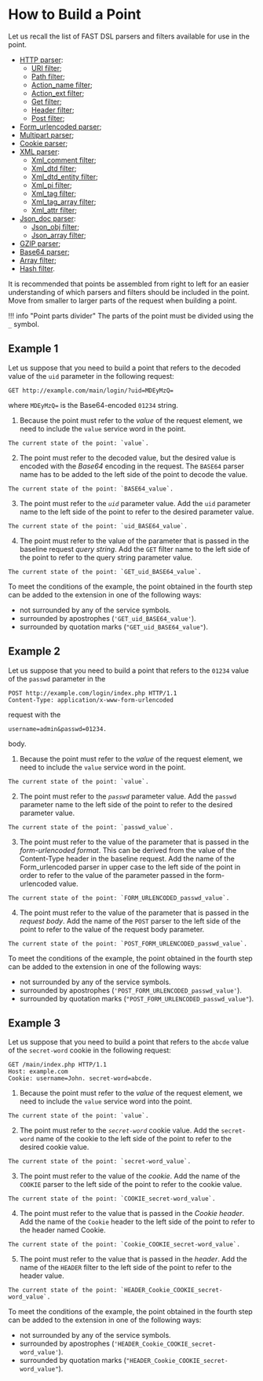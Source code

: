 [link-http]:                    parsers/http.md
[link-uri]:                     parsers/http.md#uri-filter
[link-path]:                    parsers/http.md#path-filter
[link-actionname]:              parsers/http.md#actionname-filter
[link-actionext]:               parsers/http.md#actionext-filter
[link-get]:                     parsers/http.md#get-filter
[link-header]:                  parsers/http.md#header-filter
[link-post]:                    parsers/http.md#post-filter
[link-formurlencoded]:          parsers/form-urlencoded.md
[link-multipart]:               parsers/multipart.md
[link-cookie]:                  parsers/cookie.md
[link-xml]:                     parsers/xml.md
[link-xmlcomment]:              parsers/xml.md#xmlcomment-filter
[link-xmldtd]:                  parsers/xml.md#xmldtd-filter
[link-xmldtdentity]:            parsers/xml.md#xmldtdentity-filter
[link-xmlpi]:                   parsers/xml.md#xmlpi-filter
[link-xmltag]:                  parsers/xml.md#xmltag-filter
[link-xmltagarray]:             parsers/xml.md#xmltagarray-filter
[link-xmlattr]:                 parsers/xml.md#xmlattr-filter
[link-jsondoc]:                 parsers/json.md
[link-jsonobj]:                 parsers/json.md#jsonobj-filter
[link-jsonarray]:               parsers/json.md#jsonarray-filter
[link-array]:                   parsers/array.md
[link-hash]:                    parsers/hash.md
[link-gzip]:                    parsers/gzip.md
[link-base64]:                  parsers/base64.md

# How to Build a Point
Let us recall the list of FAST DSL parsers and filters available for use in the point.
*   [HTTP parser][link-http]:
    *   [URI filter][link-uri];
    *   [Path filter][link-path];
    *   [Action_name filter][link-actionname];
    *   [Action_ext filter][link-actionext];
    *   [Get filter][link-get];
    *   [Header filter][link-header];
    *   [Post filter][link-post];
*   [Form_urlencoded parser][link-formurlencoded];
*   [Multipart parser][link-multipart];
*   [Cookie parser][link-cookie];
*   [XML parser][link-xml]:
    *   [Xml_comment filter][link-xmlcomment];
    *   [Xml_dtd filter][link-xmldtd];
    *   [Xml_dtd_entity filter][link-xmldtdentity];
    *   [Xml_pi filter][link-xmlpi];
    *   [Xml_tag filter][link-xmltag];
    *   [Xml_tag_array filter][link-xmltagarray];
    *   [Xml_attr filter][link-xmlattr];
*   [Json_doc parser][link-jsondoc]:
    *   [Json_obj filter][link-jsonobj];
    *   [Json_array filter][link-jsonarray];
*   [GZIP parser][link-gzip];
*   [Base64 parser][link-base64];
*   [Array filter][link-array];
*   [Hash filter][link-hash].

It is recommended that points be assembled from right to left for an easier understanding of which parsers and filters should be included in the point. Move from smaller to larger parts of the request when building a point.

!!! info "Point parts divider"
    The parts of the point must be divided using the `_` symbol.

## Example 1 

Let us suppose that you need to build a point that refers to the decoded value of the `uid` parameter in the following request:

```
GET http://example.com/main/login/?uid=MDEyMzQ=
```

where `MDEyMzQ=` is the Base64-encoded `01234` string.

1.   Because the point must refer to the *value* of the request element, we need to include the `value` service word in the point.

    The current state of the point: `value`.

2.   The point must refer to the decoded value, but the desired value is encoded with the *Base64* encoding in the request. The `BASE64` parser name has to be added to the left side of the point to decode the value.
       
    The current state of the point: `BASE64_value`.

3.   The point must refer to the *`uid`* parameter value. Add the `uid` parameter name to the left side of the point to refer to the desired parameter value. 
    
    The current state of the point: `uid_BASE64_value`.

4.   The point must refer to the value of the parameter that is passed in the baseline request *query string*. Add the `GET` filter name to the left side of the point to refer to the query string parameter value. 
    
    The current state of the point: `GET_uid_BASE64_value`.



To meet the conditions of the example, the point obtained in the fourth step can be added to the extension in one of the following ways:
*   not surrounded by any of the service symbols.
*   surrounded by apostrophes (`'GET_uid_BASE64_value'`).
*   surrounded by quotation marks (`"GET_uid_BASE64_value"`).



## Example 2

Let us suppose that you need to build a point that refers to the `01234` value of the `passwd` parameter in the 

```
POST http://example.com/login/index.php HTTP/1.1
Content-Type: application/x-www-form-urlencoded
```

request with the

```
username=admin&passwd=01234.
```

body.

1.   Because the point must refer to the *value* of the request element, we need to include the `value` service word in the point.
    
    The current state of the point: `value`.

2.   The point must refer to the *`passwd`* parameter value. Add the `passwd` parameter name to the left side of the point to refer to the desired parameter value. 
    
    The current state of the point: `passwd_value`.

3.   The point must refer to the value of the parameter that is passed in the *form-urlencoded format*. This can be derived from the value of the Content-Type header in the baseline request. Add the name of the Form_urlencoded parser in upper case to the left side of the point in order to refer to the value of the parameter passed in the form-urlencoded value. 
    
    The current state of the point: `FORM_URLENCODED_passwd_value`.

4.   The point must refer to the value of the parameter that is passed in the *request body*. Add the name of the `POST` parser to the left side of the point to refer to the value of the request body parameter.
    
    The current state of the point: `POST_FORM_URLENCODED_passwd_value`.



To meet the conditions of the example, the point obtained in the fourth step can be added to the extension in one of the following ways:
*   not surrounded by any of the service symbols.
*   surrounded by apostrophes (`'POST_FORM_URLENCODED_passwd_value'`).
*   surrounded by quotation marks (`"POST_FORM_URLENCODED_passwd_value"`).



## Example 3

Let us suppose that you need to build a point that refers to the `abcde` value of the `secret-word` cookie in the following request:

```
GET /main/index.php HTTP/1.1
Host: example.com
Cookie: username=John. secret-word=abcde.
```

1.   Because the point must refer to the *value* of the request element, we need to include the `value` service word into the point.

    The current state of the point: `value`.

2.   The point must refer to the *`secret-word`* cookie value. Add the `secret-word` name of the cookie to the left side of the point to refer to the desired cookie value.
    
    The current state of the point: `secret-word_value`.

3.   The point must refer to the value of the *cookie*. Add the name of the `COOKIE` parser to the left side of the point to refer to the cookie value.
    
    The current state of the point: `COOKIE_secret-word_value`.

4.   The point must refer to the value that is passed in the *Cookie header*. Add the name of the `Cookie` header to the left side of the point to refer to the header named Cookie. 
    
    The current state of the point: `Cookie_COOKIE_secret-word_value`.

5.   The point must refer to the value that is passed in the *header*. Add the name of the `HEADER` filter to the left side of the point to refer to the header value.
    
    The current state of the point: `HEADER_Cookie_COOKIE_secret-word_value`.



To meet the conditions of the example, the point obtained in the fourth step can be added to the extension in one of the following ways:
*   not surrounded by any of the service symbols.
*   surrounded by apostrophes (`'HEADER_Cookie_COOKIE_secret-word_value'`).
*   surrounded by quotation marks (`"HEADER_Cookie_COOKIE_secret-word_value"`).

